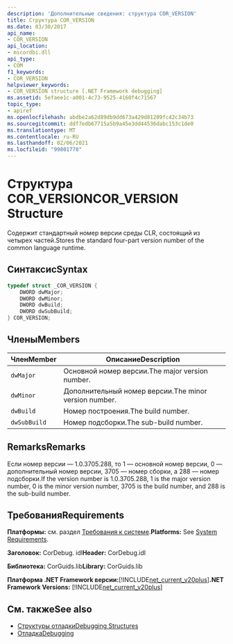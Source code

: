 ```yaml
---
description: 'Дополнительные сведения: структура COR_VERSION'
title: Структура COR_VERSION
ms.date: 03/30/2017
api_name:
- COR_VERSION
api_location:
- mscordbi.dll
api_type:
- COM
f1_keywords:
- COR_VERSION
helpviewer_keywords:
- COR_VERSION structure [.NET Framework debugging]
ms.assetid: 5efaee1c-a001-4c73-9525-4160f4c71567
topic_type:
- apiref
ms.openlocfilehash: abdbe2a62d89db9dd673a429d81209fc42c34b73
ms.sourcegitcommit: ddf7edb67715a5b9a45e3dd44536dabc153c1de0
ms.translationtype: MT
ms.contentlocale: ru-RU
ms.lasthandoff: 02/06/2021
ms.locfileid: "99801778"
---
```

# <a name="cor_version-structure"></a><span data-ttu-id="c4f97-103">Структура COR_VERSION</span><span class="sxs-lookup"><span data-stu-id="c4f97-103">COR_VERSION Structure</span></span>

<span data-ttu-id="c4f97-104">Содержит стандартный номер версии среды CLR, состоящий из четырех частей.</span><span class="sxs-lookup"><span data-stu-id="c4f97-104">Stores the standard four-part version number of the common language runtime.</span></span>  
  
## <a name="syntax"></a><span data-ttu-id="c4f97-105">Синтаксис</span><span class="sxs-lookup"><span data-stu-id="c4f97-105">Syntax</span></span>  
  
```cpp  
typedef struct _COR_VERSION {  
    DWORD dwMajor;  
    DWORD dwMinor;  
    DWORD dwBuild;  
    DWORD dwSubBuild;  
} COR_VERSION;  
```  
  
## <a name="members"></a><span data-ttu-id="c4f97-106">Члены</span><span class="sxs-lookup"><span data-stu-id="c4f97-106">Members</span></span>  
  
|<span data-ttu-id="c4f97-107">Член</span><span class="sxs-lookup"><span data-stu-id="c4f97-107">Member</span></span>|<span data-ttu-id="c4f97-108">Описание</span><span class="sxs-lookup"><span data-stu-id="c4f97-108">Description</span></span>|  
|------------|-----------------|  
|`dwMajor`|<span data-ttu-id="c4f97-109">Основной номер версии.</span><span class="sxs-lookup"><span data-stu-id="c4f97-109">The major version number.</span></span>|  
|`dwMinor`|<span data-ttu-id="c4f97-110">Дополнительный номер версии.</span><span class="sxs-lookup"><span data-stu-id="c4f97-110">The minor version number.</span></span>|  
|`dwBuild`|<span data-ttu-id="c4f97-111">Номер построения.</span><span class="sxs-lookup"><span data-stu-id="c4f97-111">The build number.</span></span>|  
|`dwSubBuild`|<span data-ttu-id="c4f97-112">Номер подсборки.</span><span class="sxs-lookup"><span data-stu-id="c4f97-112">The sub-build number.</span></span>|  
  
## <a name="remarks"></a><span data-ttu-id="c4f97-113">Remarks</span><span class="sxs-lookup"><span data-stu-id="c4f97-113">Remarks</span></span>  

 <span data-ttu-id="c4f97-114">Если номер версии — 1.0.3705.288, то 1 — основной номер версии, 0 — дополнительный номер версии, 3705 — номер сборки, а 288 — номер подсборки.</span><span class="sxs-lookup"><span data-stu-id="c4f97-114">If the version number is 1.0.3705.288, 1 is the major version number, 0 is the minor version number, 3705 is the build number, and 288 is the sub-build number.</span></span>  
  
## <a name="requirements"></a><span data-ttu-id="c4f97-115">Требования</span><span class="sxs-lookup"><span data-stu-id="c4f97-115">Requirements</span></span>  

 <span data-ttu-id="c4f97-116">**Платформы:** см. раздел [Требования к системе](../../get-started/system-requirements.md).</span><span class="sxs-lookup"><span data-stu-id="c4f97-116">**Platforms:** See [System Requirements](../../get-started/system-requirements.md).</span></span>  
  
 <span data-ttu-id="c4f97-117">**Заголовок:** CorDebug. idl</span><span class="sxs-lookup"><span data-stu-id="c4f97-117">**Header:** CorDebug.idl</span></span>  
  
 <span data-ttu-id="c4f97-118">**Библиотека:** CorGuids.lib</span><span class="sxs-lookup"><span data-stu-id="c4f97-118">**Library:** CorGuids.lib</span></span>  
  
 <span data-ttu-id="c4f97-119">**Платформа .NET Framework версии:**[!INCLUDE[net_current_v20plus](../../../../includes/net-current-v20plus-md.md)]</span><span class="sxs-lookup"><span data-stu-id="c4f97-119">**.NET Framework Versions:** [!INCLUDE[net_current_v20plus](../../../../includes/net-current-v20plus-md.md)]</span></span>  
  
## <a name="see-also"></a><span data-ttu-id="c4f97-120">См. также</span><span class="sxs-lookup"><span data-stu-id="c4f97-120">See also</span></span>

- [<span data-ttu-id="c4f97-121">Структуры отладки</span><span class="sxs-lookup"><span data-stu-id="c4f97-121">Debugging Structures</span></span>](debugging-structures.md)
- [<span data-ttu-id="c4f97-122">Отладка</span><span class="sxs-lookup"><span data-stu-id="c4f97-122">Debugging</span></span>](index.md)
